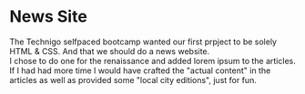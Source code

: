 # News Site

The Technigo selfpaced bootcamp wanted our first prpject to be solely HTML & CSS. And that we should do a news website. 
<br> I chose to do one for the renaissance and added lorem ipsum to the articles. If I had had more time I would have crafted the "actual content" in the articles as well as provided some "local city editions", just for fun. 



